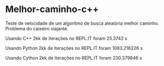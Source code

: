 # Melhor-caminho-c++

Teste de velocidade de um algoritmo de busca aleatória melhor caminho.
Problema do caixeiro viajante.

Usando C++ 2kk de iterações no REPL.IT foram 25.3742 s

Usando Python 2kk de iterações no REPL.IT foram 1083.216226 s

Usando Cython 2kk de iterações no REPL.IT foram 230.379846 s
